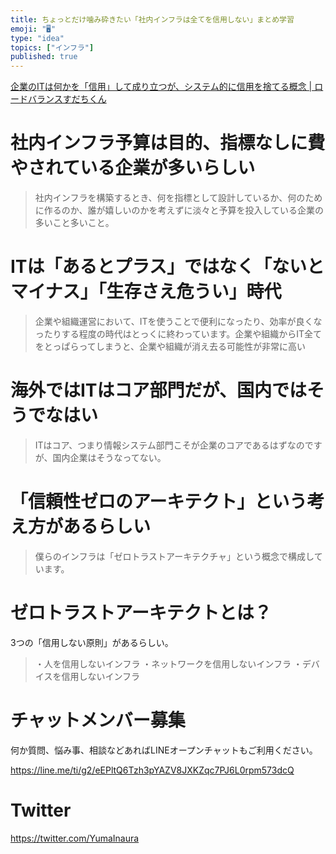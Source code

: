 ```yaml
---
title: ちょっとだけ噛み砕きたい「社内インフラは全てを信用しない」まとめ学習
emoji: "🖥"
type: "idea"
topics: ["インフラ"]
published: true
---
```


[企業のITは何かを「信用」して成り立つが、システム的に信用を捨てる概念 | ロードバランスすだちくん](https://blog.animereview.jp/zero-trust-architecture/)

# 社内インフラ予算は目的、指標なしに費やされている企業が多いらしい

>社内インフラを構築するとき、何を指標として設計しているか、何のために作るのか、誰が嬉しいのかを考えずに淡々と予算を投入している企業の多いこと多いこと。

# ITは「あるとプラス」ではなく「ないとマイナス」「生存さえ危うい」時代

>企業や組織運営において、ITを使うことで便利になったり、効率が良くなったりする程度の時代はとっくに終わっています。企業や組織からIT全てをとっぱらってしまうと、企業や組織が消え去る可能性が非常に高い

# 海外ではITはコア部門だが、国内ではそうでなはい

>ITはコア、つまり情報システム部門こそが企業のコアであるはずなのですが、国内企業はそうなってない。

# 「信頼性ゼロのアーキテクト」という考え方があるらしい

>僕らのインフラは「ゼロトラストアーキテクチャ」という概念で構成しています。

# ゼロトラストアーキテクトとは？

3つの「信用しない原則」があるらしい。

>・人を信用しないインフラ
>・ネットワークを信用しないインフラ
>・デバイスを信用しないインフラ








<!-- Update From Qiita API -->

# チャットメンバー募集


何か質問、悩み事、相談などあればLINEオープンチャットもご利用ください。

https://line.me/ti/g2/eEPltQ6Tzh3pYAZV8JXKZqc7PJ6L0rpm573dcQ





# Twitter


https://twitter.com/YumaInaura


<!-- Update From Qiita API -->


